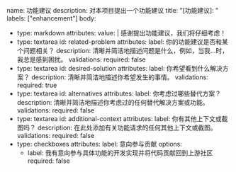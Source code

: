 name: 功能建议
description: 对本项目提出一个功能建议
title: "[功能建议]: "
labels: ["enhancement"]
body:
- type: markdown
  attributes:
  value: |
  感谢提出功能建议，我们将仔细考虑！
- type: textarea
  id: related-problem
  attributes:
  label: 你的功能建议是否和某个问题相关？
  description: 清晰并简洁地描述问题是什么，例如，当我...时，我总是感到困扰。
  validations:
  required: false
- type: textarea
  id: desired-solution
  attributes:
  label: 你希望看到什么解决方案？
  description: 清晰并简洁地描述你希望发生的事情。
  validations:
  required: true
- type: textarea
  id: alternatives
  attributes:
  label: 你考虑过哪些替代方案？
  description: 清晰并简洁地描述你考虑过的任何替代解决方案或功能。
  validations:
  required: false
- type: textarea
  id: additional-context
  attributes:
  label: 你有其他上下文或截图吗？
  description: 在此处添加有关功能请求的任何其他上下文或截图。
  validations:
  required: false
- type: checkboxes
  attributes:
  label: 意向参与贡献
  options:
  - label: 我有意向参与具体功能的开发实现并将代码贡献回到上游社区
  required: false
